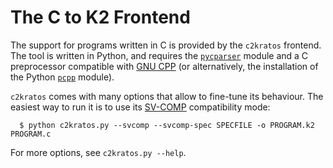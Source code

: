 The C to K2 Frontend
====================

The support for programs written in C is provided by the `c2kratos` frontend.
The tool is written in Python, and requires the [`pycparser`](https://pypi.org/project/pycparser/) module
and a C preprocessor compatible with [GNU CPP](https://gcc.gnu.org/onlinedocs/cpp/)
(or alternatively, the installation of the Python [`pcpp`](https://pypi.org/project/pcpp/) module).

`c2kratos` comes with many options that allow to fine-tune its behaviour. The easiest way to run it is to use its [SV-COMP](https://sv-comp.sosy-lab.org/) compatibility mode:

```
  $ python c2kratos.py --svcomp --svcomp-spec SPECFILE -o PROGRAM.k2 PROGRAM.c
```

For more options, see `c2kratos.py --help`.